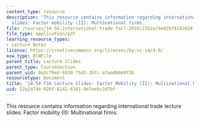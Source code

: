 ```yaml
---
content_type: resource
description: 'This resource contains information regarding international trade lecture
  slides: Factor mobility (II): Multinational firms.'
file: /courses/14-54-international-trade-fall-2016/22b2a74e02bf814261618e7eebc2d7bf_MIT14_54F16_Lecture_24.pdf
file_type: application/pdf
learning_resource_types:
- Lecture Notes
license: https://creativecommons.org/licenses/by-nc-sa/4.0/
ocw_type: OCWFile
parent_title: Lecture Slides
parent_type: CourseSection
parent_uid: 0a3cf0ed-6939-75d3-35fc-a7aad8469f3b
resourcetype: Document
title: '14.54 F16 Lecture Slides: Factor Mobility (II): Multinational Firms'
uid: 22b2a74e-02bf-8142-6161-8e7eebc2d7bf
---
```

This resource contains information regarding international trade lecture slides: Factor mobility (II): Multinational firms.